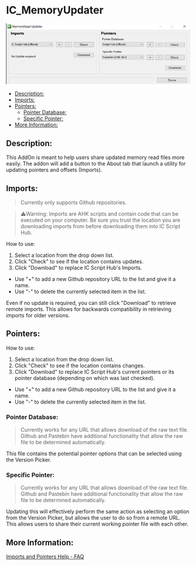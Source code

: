 # IC_MemoryUpdater
![Main Screen](./docimages/default-screen.png)

  - [Description:](#description)
  - [Imports:](#imports)
  - [Pointers:](#pointers)
    - [Pointer Database:](#pointer-database)
    - [Specific Pointer:](#specific-pointer)
  - [More Information:](#more-information)
  
## Description:
This AddOn is meant to help users share updated memory read files more easily.
The addon will add a button to the About tab that launch a utility for updating pointers and offsets (Imports).
  
## Imports:  
> Currently only supports Github repositories.

>&#x26a0;&#xfe0f;Warning:  Imports are AHK scripts and contain code that can be executed on your computer. Be sure you trust the location you are downloading imports from before downloading them into IC Script Hub.

 How to use:
 1. Select a location from the drop down list. 
 2. Click "Check" to see if the location contains updates.
 3. Click "Download" to replace IC Script Hub's Imports.  

 - Use "+" to add a new Github repository URL to the list and give it a name.  
 - Use "-" to delete the currently selected item in the list.  

Even if no update is required, you can still click "Download" to retrieve remote imports. This allows for backwards compatibility in retrieving imports for older versions.

## Pointers:  

 How to use:
 1. Select a location from the drop down list. 
 2. Click "Check" to see if the location contains changes.
 3. Click "Download" to replace IC Script Hub's current pointers or its pointer database (depending on which was last checked).  

 - Use "+" to add a new Github repository URL to the list and give it a name.  
 - Use "-" to delete the currently selected item in the list.  

### Pointer Database:  
> Currently works for any URL that allows download of the raw text file. Github and Pastebin have additional functionality that allow the raw file to be determined automatically.

This file contains the potential pointer options that can be selected using the Version Picker.

### Specific Pointer:  
> Currently works for any URL that allows download of the raw text file. Github and Pastebin have additional functionality that allow the raw file to be determined automatically.

Updating this will effectively perform the same action as selecting an option from the Version Picker, but allows the user to do so from a remote URL. This allows users to share their current working pointer file with each other.

## More Information:
[Imports and Pointers Help - FAQ](docfiles/imports-pointers-help.md#imports-and-pointers-help---faq)
